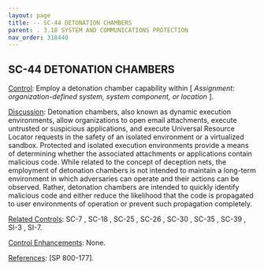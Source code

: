 ```yaml
---
layout: page
title: -- SC-44 DETONATION CHAMBERS 
parent: . 3.18 SYSTEM AND COMMUNICATIONS PROTECTION 
nav_order: 318440 
---
```


## SC-44 DETONATION CHAMBERS

<ins>Control</ins>: Employ a detonation chamber capability within [ _Assignment: organization-defined system, system component, or location_ ].

<ins>Discussion</ins>: Detonation chambers, also known as dynamic execution environments, allow organizations to open email attachments, execute untrusted or suspicious applications, and execute Universal Resource Locator requests in the safety of an isolated environment or a virtualized sandbox. Protected and isolated execution environments provide a means of determining whether the associated attachments or applications contain malicious code. While related to the concept of deception nets, the employment of detonation chambers is not intended to maintain a long-term environment in which adversaries can operate and their actions can be observed. Rather, detonation chambers are intended to quickly identify malicious code and either reduce the likelihood that the code is propagated to user environments of operation or prevent such propagation completely.

<ins>Related Controls</ins>: SC-7 , SC-18 , SC-25 , SC-26 , SC-30 , SC-35 , SC-39 , SI-3 , SI-7.
   
<ins>Control Enhancements</ins>: None.

<ins>References</ins>: [SP 800-177].
